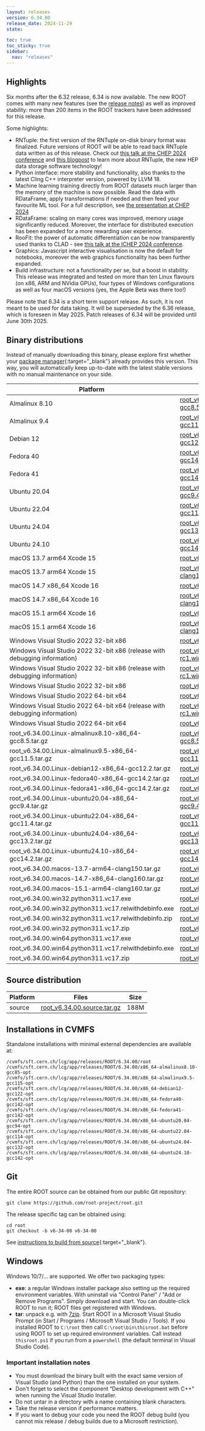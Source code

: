 ```yaml
---
layout: releases
version: 6.34.00
release_date: 2024-11-29
state:

toc: true
toc_sticky: true
sidebar:
  nav: "releases"
---
```



## Highlights

Six months after the 6.32 release, 6.34 is now available. The new ROOT comes with many new features (see the [release notes](https://root.cern/doc/v634/release-notes.html)) as well as improved stability: more than 200 items in the ROOT trackers have been addressed for this release.

Some highlights:
  - RNTuple: the first version of the RNTuple on-disk binary format was finalized. Future versions of ROOT will be able to read back RNTuple data written as of this release. Check out [this talk at the CHEP 2024 conference](https://indico.cern.ch/event/1338689/contributions/6077632/) and [this blogpost](https://root.cern/blog/rntuple-binary-format) to learn more about RNTuple, the new HEP data storage software technology!
  - Python interface: more stability and functionality, also thanks to the latest Cling C++ interpreter version, powered by LLVM 18.
  - Machine learning training directly from ROOT datasets much larger than the memory of the machine is now possible. Read the data with RDataFrame, apply transformations if needed and then feed your favourite ML tool. For a full description, see [the presentation at CHEP 2024](https://indico.cern.ch/event/1338689/contributions/6015940/)
  - RDataFrame: scaling on many cores was improved, memory usage significantly reduced. Moreover, the interface for distributed execution has been expanded for a more rewarding user experience.
  - RooFit: the power of automatic differentiation can be now transparently used thanks to CLAD - see [this talk at the ICHEP 2024 conference](https://indico.cern.ch/event/1291157/contributions/5889615/).
  - Graphics: Javascript interactive visualisation is now the default for notebooks, moreover the web graphics functionality has been further expanded.
  - Build infrastructure: not a functionality per se, but a boost in stability. This release was integrated and tested on more than ten Linux flavours (on x86, ARM and NVidia GPUs), four types of Windows configurations as well as four macOS versions (yes, the Apple Beta was there too!)

Please note that 6.34 is a short term support release. As such, it is not meant to be used for data taking. It will be superseded by the 6.36 release, which is foreseen in May 2025. Patch releases of 6.34 will be provided until June 30th 2025.

## Binary distributions

Instead of manually downloading this binary, please explore first whether your [package manager](../../install/#install-via-a-package-manager){:target="\_blank"} already provides this version.
This way, you will automatically keep up-to-date with the latest stable versions with no manual maintenance on your side.

| Platform       | Files | Size |
|-----------|-------|-----|
| Almalinux 8.10 | [root_v6.34.00-rc1.Linux-almalinux8.10-x86_64-gcc8.5.tar.gz](https://root.cern/download/root_v6.34.00-rc1.Linux-almalinux8.10-x86_64-gcc8.5.tar.gz) | 278M |
| Almalinux 9.4 | [root_v6.34.00-rc1.Linux-almalinux9.4-x86_64-gcc11.4.tar.gz](https://root.cern/download/root_v6.34.00-rc1.Linux-almalinux9.4-x86_64-gcc11.4.tar.gz) | 297M |
| Debian 12 | [root_v6.34.00-rc1.Linux-debian12-x86_64-gcc12.2.tar.gz](https://root.cern/download/root_v6.34.00-rc1.Linux-debian12-x86_64-gcc12.2.tar.gz) | 284M |
| Fedora 40 | [root_v6.34.00-rc1.Linux-fedora40-x86_64-gcc14.2.tar.gz](https://root.cern/download/root_v6.34.00-rc1.Linux-fedora40-x86_64-gcc14.2.tar.gz) | 304M |
| Fedora 41 | [root_v6.34.00-rc1.Linux-fedora41-x86_64-gcc14.2.tar.gz](https://root.cern/download/root_v6.34.00-rc1.Linux-fedora41-x86_64-gcc14.2.tar.gz) | 294M |
| Ubuntu 20.04 | [root_v6.34.00-rc1.Linux-ubuntu20.04-x86_64-gcc9.4.tar.gz](https://root.cern/download/root_v6.34.00-rc1.Linux-ubuntu20.04-x86_64-gcc9.4.tar.gz) | 288M |
| Ubuntu 22.04 | [root_v6.34.00-rc1.Linux-ubuntu22.04-x86_64-gcc11.4.tar.gz](https://root.cern/download/root_v6.34.00-rc1.Linux-ubuntu22.04-x86_64-gcc11.4.tar.gz) | 287M |
| Ubuntu 24.04 | [root_v6.34.00-rc1.Linux-ubuntu24.04-x86_64-gcc13.2.tar.gz](https://root.cern/download/root_v6.34.00-rc1.Linux-ubuntu24.04-x86_64-gcc13.2.tar.gz) | 285M |
| Ubuntu 24.10 | [root_v6.34.00-rc1.Linux-ubuntu24.10-x86_64-gcc14.2.tar.gz](https://root.cern/download/root_v6.34.00-rc1.Linux-ubuntu24.10-x86_64-gcc14.2.tar.gz) | 287M |
| macOS 13.7 arm64 Xcode 15 | [root_v6.34.00-rc1.macos-13.7-arm64-clang150.pkg](https://root.cern/download/root_v6.34.00-rc1.macos-13.7-arm64-clang150.pkg) | 414M |
| macOS 13.7 arm64 Xcode 15 | [root_v6.34.00-rc1.macos-13.7-arm64-clang150.tar.gz](https://root.cern/download/root_v6.34.00-rc1.macos-13.7-arm64-clang150.tar.gz) | 271M |
| macOS 14.7 x86_64 Xcode 16 | [root_v6.34.00-rc1.macos-14.7-x86_64-clang160.pkg](https://root.cern/download/root_v6.34.00-rc1.macos-14.7-x86_64-clang160.pkg) | 445M |
| macOS 14.7 x86_64 Xcode 16 | [root_v6.34.00-rc1.macos-14.7-x86_64-clang160.tar.gz](https://root.cern/download/root_v6.34.00-rc1.macos-14.7-x86_64-clang160.tar.gz) | 293M |
| macOS 15.1 arm64 Xcode 16 | [root_v6.34.00-rc1.macos-15.1-arm64-clang160.pkg](https://root.cern/download/root_v6.34.00-rc1.macos-15.1-arm64-clang160.pkg) | 434M |
| macOS 15.1 arm64 Xcode 16 | [root_v6.34.00-rc1.macos-15.1-arm64-clang160.tar.gz](https://root.cern/download/root_v6.34.00-rc1.macos-15.1-arm64-clang160.tar.gz) | 284M |
| Windows Visual Studio 2022 32-bit x86 | [root_v6.34.00-rc1.win32.python311.vc17.exe](https://root.cern/download/root_v6.34.00-rc1.win32.python311.vc17.exe) | 122M |
| Windows Visual Studio 2022 32-bit x86 (release with debugging information) | [root_v6.34.00-rc1.win32.python311.vc17.relwithdebinfo.exe](https://root.cern/download/root_v6.34.00-rc1.win32.python311.vc17.relwithdebinfo.exe) | 484M |
| Windows Visual Studio 2022 32-bit x86 (release with debugging information) | [root_v6.34.00-rc1.win32.python311.vc17.relwithdebinfo.zip](https://root.cern/download/root_v6.34.00-rc1.win32.python311.vc17.relwithdebinfo.zip) | 954M |
| Windows Visual Studio 2022 32-bit x86 | [root_v6.34.00-rc1.win32.python311.vc17.zip](https://root.cern/download/root_v6.34.00-rc1.win32.python311.vc17.zip) | 166M |
| Windows Visual Studio 2022 64-bit x64 | [root_v6.34.00-rc1.win64.python311.vc17.exe](https://root.cern/download/root_v6.34.00-rc1.win64.python311.vc17.exe) | 126M |
| Windows Visual Studio 2022 64-bit x64 (release with debugging information) | [root_v6.34.00-rc1.win64.python311.vc17.relwithdebinfo.exe](https://root.cern/download/root_v6.34.00-rc1.win64.python311.vc17.relwithdebinfo.exe) | 497M |
| Windows Visual Studio 2022 64-bit x64 | [root_v6.34.00-rc1.win64.python311.vc17.zip](https://root.cern/download/root_v6.34.00-rc1.win64.python311.vc17.zip) | 173M |
| root_v6.34.00.Linux-almalinux8.10-x86_64-gcc8.5.tar.gz | [root_v6.34.00.Linux-almalinux8.10-x86_64-gcc8.5.tar.gz](https://root.cern/download/root_v6.34.00.Linux-almalinux8.10-x86_64-gcc8.5.tar.gz) | 278M |
| root_v6.34.00.Linux-almalinux9.5-x86_64-gcc11.5.tar.gz | [root_v6.34.00.Linux-almalinux9.5-x86_64-gcc11.5.tar.gz](https://root.cern/download/root_v6.34.00.Linux-almalinux9.5-x86_64-gcc11.5.tar.gz) | 297M |
| root_v6.34.00.Linux-debian12-x86_64-gcc12.2.tar.gz | [root_v6.34.00.Linux-debian12-x86_64-gcc12.2.tar.gz](https://root.cern/download/root_v6.34.00.Linux-debian12-x86_64-gcc12.2.tar.gz) | 284M |
| root_v6.34.00.Linux-fedora40-x86_64-gcc14.2.tar.gz | [root_v6.34.00.Linux-fedora40-x86_64-gcc14.2.tar.gz](https://root.cern/download/root_v6.34.00.Linux-fedora40-x86_64-gcc14.2.tar.gz) | 304M |
| root_v6.34.00.Linux-fedora41-x86_64-gcc14.2.tar.gz | [root_v6.34.00.Linux-fedora41-x86_64-gcc14.2.tar.gz](https://root.cern/download/root_v6.34.00.Linux-fedora41-x86_64-gcc14.2.tar.gz) | 294M |
| root_v6.34.00.Linux-ubuntu20.04-x86_64-gcc9.4.tar.gz | [root_v6.34.00.Linux-ubuntu20.04-x86_64-gcc9.4.tar.gz](https://root.cern/download/root_v6.34.00.Linux-ubuntu20.04-x86_64-gcc9.4.tar.gz) | 288M |
| root_v6.34.00.Linux-ubuntu22.04-x86_64-gcc11.4.tar.gz | [root_v6.34.00.Linux-ubuntu22.04-x86_64-gcc11.4.tar.gz](https://root.cern/download/root_v6.34.00.Linux-ubuntu22.04-x86_64-gcc11.4.tar.gz) | 287M |
| root_v6.34.00.Linux-ubuntu24.04-x86_64-gcc13.2.tar.gz | [root_v6.34.00.Linux-ubuntu24.04-x86_64-gcc13.2.tar.gz](https://root.cern/download/root_v6.34.00.Linux-ubuntu24.04-x86_64-gcc13.2.tar.gz) | 285M |
| root_v6.34.00.Linux-ubuntu24.10-x86_64-gcc14.2.tar.gz | [root_v6.34.00.Linux-ubuntu24.10-x86_64-gcc14.2.tar.gz](https://root.cern/download/root_v6.34.00.Linux-ubuntu24.10-x86_64-gcc14.2.tar.gz) | 287M |
| root_v6.34.00.macos-13.7-arm64-clang150.tar.gz | [root_v6.34.00.macos-13.7-arm64-clang150.tar.gz](https://root.cern/download/root_v6.34.00.macos-13.7-arm64-clang150.tar.gz) | 271M |
| root_v6.34.00.macos-14.7-x86_64-clang160.tar.gz | [root_v6.34.00.macos-14.7-x86_64-clang160.tar.gz](https://root.cern/download/root_v6.34.00.macos-14.7-x86_64-clang160.tar.gz) | 293M |
| root_v6.34.00.macos-15.1-arm64-clang160.tar.gz | [root_v6.34.00.macos-15.1-arm64-clang160.tar.gz](https://root.cern/download/root_v6.34.00.macos-15.1-arm64-clang160.tar.gz) | 284M |
| root_v6.34.00.win32.python311.vc17.exe | [root_v6.34.00.win32.python311.vc17.exe](https://root.cern/download/root_v6.34.00.win32.python311.vc17.exe) | 122M |
| root_v6.34.00.win32.python311.vc17.relwithdebinfo.exe | [root_v6.34.00.win32.python311.vc17.relwithdebinfo.exe](https://root.cern/download/root_v6.34.00.win32.python311.vc17.relwithdebinfo.exe) | 486M |
| root_v6.34.00.win32.python311.vc17.relwithdebinfo.zip | [root_v6.34.00.win32.python311.vc17.relwithdebinfo.zip](https://root.cern/download/root_v6.34.00.win32.python311.vc17.relwithdebinfo.zip) | 955M |
| root_v6.34.00.win32.python311.vc17.zip | [root_v6.34.00.win32.python311.vc17.zip](https://root.cern/download/root_v6.34.00.win32.python311.vc17.zip) | 166M |
| root_v6.34.00.win64.python311.vc17.exe | [root_v6.34.00.win64.python311.vc17.exe](https://root.cern/download/root_v6.34.00.win64.python311.vc17.exe) | 126M |
| root_v6.34.00.win64.python311.vc17.relwithdebinfo.exe | [root_v6.34.00.win64.python311.vc17.relwithdebinfo.exe](https://root.cern/download/root_v6.34.00.win64.python311.vc17.relwithdebinfo.exe) | 498M |
| root_v6.34.00.win64.python311.vc17.zip | [root_v6.34.00.win64.python311.vc17.zip](https://root.cern/download/root_v6.34.00.win64.python311.vc17.zip) | 173M |

## Source distribution

| Platform       | Files | Size |
|-----------|-------|-----|
| source | [root_v6.34.00.source.tar.gz](https://root.cern/download/root_v6.34.00.source.tar.gz) | 188M |


## Installations in CVMFS

Standalone installations with minimal external dependencies are available at:
~~~
/cvmfs/sft.cern.ch/lcg/app/releases/ROOT/6.34.00/root
/cvmfs/sft.cern.ch/lcg/app/releases/ROOT/6.34.00/x86_64-almalinux8.10-gcc85-opt
/cvmfs/sft.cern.ch/lcg/app/releases/ROOT/6.34.00/x86_64-almalinux9.5-gcc115-opt
/cvmfs/sft.cern.ch/lcg/app/releases/ROOT/6.34.00/x86_64-debian12-gcc122-opt
/cvmfs/sft.cern.ch/lcg/app/releases/ROOT/6.34.00/x86_64-fedora40-gcc142-opt
/cvmfs/sft.cern.ch/lcg/app/releases/ROOT/6.34.00/x86_64-fedora41-gcc142-opt
/cvmfs/sft.cern.ch/lcg/app/releases/ROOT/6.34.00/x86_64-ubuntu20.04-gcc94-opt
/cvmfs/sft.cern.ch/lcg/app/releases/ROOT/6.34.00/x86_64-ubuntu22.04-gcc114-opt
/cvmfs/sft.cern.ch/lcg/app/releases/ROOT/6.34.00/x86_64-ubuntu24.04-gcc132-opt
/cvmfs/sft.cern.ch/lcg/app/releases/ROOT/6.34.00/x86_64-ubuntu24.10-gcc142-opt
~~~


## Git

The entire ROOT source can be obtained from our public Git repository:

~~~
git clone https://github.com/root-project/root.git
~~~
The release specific tag can be obtained using:
~~~
cd root
git checkout -b v6-34-00 v6-34-00
~~~

See [instructions to build from source](../../install/#build-from-source){:target="\_blank"}.

## Windows

Windows 10/7/... are supported. We offer two packaging types:

 * **exe**: a regular Windows installer package also setting up the required environment variables. With uninstall via "Control Panel" / "Add or Remove Programs". Simply download and start. You can double-click ROOT to run it; ROOT files get registered with Windows.
 * **tar**: unpack e.g. with [7zip](https://www.7-zip.org). Start ROOT in a Microsoft Visual Studio Prompt (in Start / Programs / Microsoft Visual Studio / Tools). If you installed ROOT to `C:\root` then call `C:\root\bin\thisroot.bat` before using ROOT to set up required environment variables. Call instead `thisroot.ps1` if you run from a `powershell` (the default terminal in Visual Studio Code).

### Important installation notes

 * You must download the binary built with the exact same version of Visual Studio (and Python) than the one installed on your system.
 * Don't forget to select the component “Desktop development with C++" when running the Visual Studio Installer.
 * Do not untar in a directory with a name containing blank characters.
 * Take the release version if performance matters.
 * If you want to debug your code you need the ROOT debug build (you cannot mix release / debug builds due to a Microsoft restriction).

